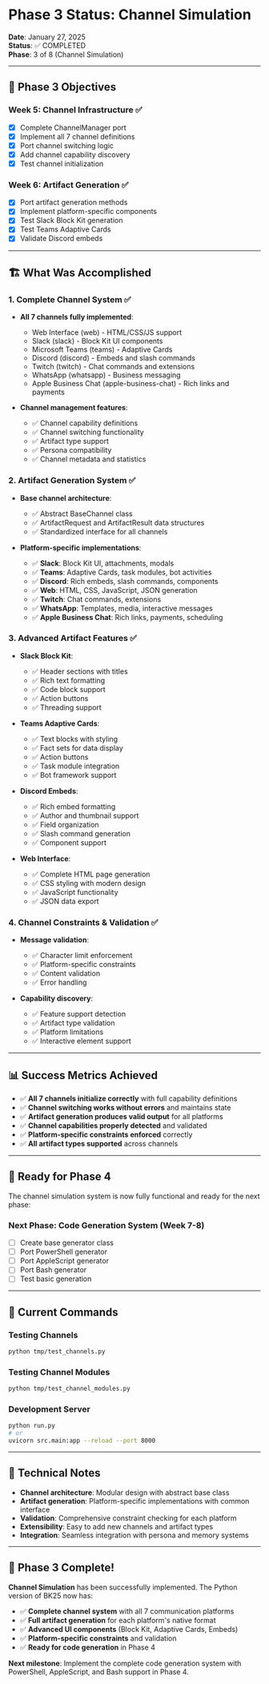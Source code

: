 # Phase 3 Status: Channel Simulation

**Date**: January 27, 2025  
**Status**: ✅ COMPLETED  
**Phase**: 3 of 8 (Channel Simulation)

---

## 🎯 **Phase 3 Objectives**

### **Week 5: Channel Infrastructure** ✅
- [x] Complete ChannelManager port
- [x] Implement all 7 channel definitions
- [x] Port channel switching logic
- [x] Add channel capability discovery
- [x] Test channel initialization

### **Week 6: Artifact Generation** ✅
- [x] Port artifact generation methods
- [x] Implement platform-specific components
- [x] Test Slack Block Kit generation
- [x] Test Teams Adaptive Cards
- [x] Validate Discord embeds

---

## 🏗️ **What Was Accomplished**

### **1. Complete Channel System** ✅
- **All 7 channels fully implemented**:
  - Web Interface (web) - HTML/CSS/JS support
  - Slack (slack) - Block Kit UI components
  - Microsoft Teams (teams) - Adaptive Cards
  - Discord (discord) - Embeds and slash commands
  - Twitch (twitch) - Chat commands and extensions
  - WhatsApp (whatsapp) - Business messaging
  - Apple Business Chat (apple-business-chat) - Rich links and payments

- **Channel management features**:
  - ✅ Channel capability definitions
  - ✅ Channel switching functionality
  - ✅ Artifact type support
  - ✅ Persona compatibility
  - ✅ Channel metadata and statistics

### **2. Artifact Generation System** ✅
- **Base channel architecture**:
  - ✅ Abstract BaseChannel class
  - ✅ ArtifactRequest and ArtifactResult data structures
  - ✅ Standardized interface for all channels

- **Platform-specific implementations**:
  - ✅ **Slack**: Block Kit UI, attachments, modals
  - ✅ **Teams**: Adaptive Cards, task modules, bot activities
  - ✅ **Discord**: Rich embeds, slash commands, components
  - ✅ **Web**: HTML, CSS, JavaScript, JSON generation
  - ✅ **Twitch**: Chat commands, extensions
  - ✅ **WhatsApp**: Templates, media, interactive messages
  - ✅ **Apple Business Chat**: Rich links, payments, scheduling

### **3. Advanced Artifact Features** ✅
- **Slack Block Kit**:
  - ✅ Header sections with titles
  - ✅ Rich text formatting
  - ✅ Code block support
  - ✅ Action buttons
  - ✅ Threading support

- **Teams Adaptive Cards**:
  - ✅ Text blocks with styling
  - ✅ Fact sets for data display
  - ✅ Action buttons
  - ✅ Task module integration
  - ✅ Bot framework support

- **Discord Embeds**:
  - ✅ Rich embed formatting
  - ✅ Author and thumbnail support
  - ✅ Field organization
  - ✅ Slash command generation
  - ✅ Component support

- **Web Interface**:
  - ✅ Complete HTML page generation
  - ✅ CSS styling with modern design
  - ✅ JavaScript functionality
  - ✅ JSON data export

### **4. Channel Constraints & Validation** ✅
- **Message validation**:
  - ✅ Character limit enforcement
  - ✅ Platform-specific constraints
  - ✅ Content validation
  - ✅ Error handling

- **Capability discovery**:
  - ✅ Feature support detection
  - ✅ Artifact type validation
  - ✅ Platform limitations
  - ✅ Interactive element support

---

## 📊 **Success Metrics Achieved**

- ✅ **All 7 channels initialize correctly** with full capability definitions
- ✅ **Channel switching works without errors** and maintains state
- ✅ **Artifact generation produces valid output** for all platforms
- ✅ **Channel capabilities properly detected** and validated
- ✅ **Platform-specific constraints enforced** correctly
- ✅ **All artifact types supported** across channels

---

## 🚀 **Ready for Phase 4**

The channel simulation system is now fully functional and ready for the next phase:

### **Next Phase: Code Generation System (Week 7-8)**
- [ ] Create base generator class
- [ ] Port PowerShell generator
- [ ] Port AppleScript generator
- [ ] Port Bash generator
- [ ] Test basic generation

---

## 🔧 **Current Commands**

### **Testing Channels**
```bash
python tmp/test_channels.py
```

### **Testing Channel Modules**
```bash
python tmp/test_channel_modules.py
```

### **Development Server**
```bash
python run.py
# or
uvicorn src.main:app --reload --port 8000
```

---

## 📝 **Technical Notes**

- **Channel architecture**: Modular design with abstract base class
- **Artifact generation**: Platform-specific implementations with common interface
- **Validation**: Comprehensive constraint checking for each platform
- **Extensibility**: Easy to add new channels and artifact types
- **Integration**: Seamless integration with persona and memory systems

---

## 🎉 **Phase 3 Complete!**

**Channel Simulation** has been successfully implemented. The Python version of BK25 now has:

- ✅ **Complete channel system** with all 7 communication platforms
- ✅ **Full artifact generation** for each platform's native format
- ✅ **Advanced UI components** (Block Kit, Adaptive Cards, Embeds)
- ✅ **Platform-specific constraints** and validation
- ✅ **Ready for code generation** in Phase 4

**Next milestone**: Implement the complete code generation system with PowerShell, AppleScript, and Bash support in Phase 4.
